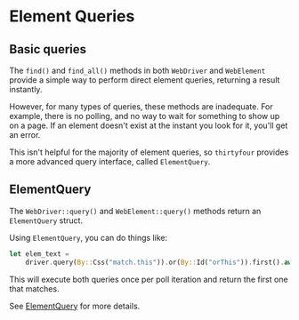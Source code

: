 # Element Queries

## Basic queries
The `find()` and `find_all()` methods in both `WebDriver` and `WebElement` provide a simple
way to perform direct element queries, returning a result instantly.

However, for many types of queries, these methods are inadequate. For example, there is no polling, 
and no way to wait for something to show up on a page.
If an element doesn't exist at the instant you look for it, you'll get an error.

This isn't helpful for the majority of element queries, so `thirtyfour` provides a 
more advanced query interface, called `ElementQuery`.

## ElementQuery

The `WebDriver::query()` and `WebElement::query()` methods return an `ElementQuery` struct.

Using `ElementQuery`, you can do things like:

```rust
let elem_text =
    driver.query(By::Css("match.this")).or(By::Id("orThis")).first().await?;
```

This will execute both queries once per poll iteration and return the first one that matches.

See [ElementQuery](https://docs.rs/thirtyfour/latest/thirtyfour/extensions/query/struct.ElementQuery.html) for more details.